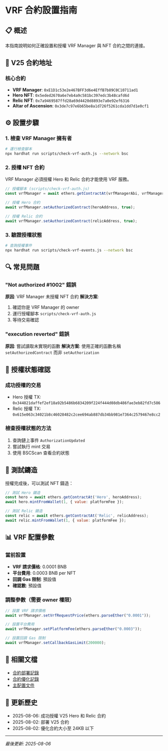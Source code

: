 # VRF 合約設置指南

## 📋 概述
本指南說明如何正確設置和授權 VRF Manager 與 NFT 合約之間的連接。

## 🎯 V25 合約地址

### 核心合約
- **VRF Manager**: `0xE1D1c53e2e467BFF3d6e4EffB7b89C0C10711ad1`
- **Hero NFT**: `0x5eded2670a6e7eb4a9c581bc397edc3b48cafd6d`
- **Relic NFT**: `0x7a9469587ffd28a69d4420d8893e7a0e92ef6316`
- **Altar of Ascension**: `0x3de7c97e6b65be8a1d726f5261cda1dd7d1e0cf1`

## ⚙️ 設置步驟

### 1. 檢查 VRF Manager 擁有者
```bash
# 運行檢查腳本
npx hardhat run scripts/check-vrf-auth.js --network bsc
```

### 2. 授權 NFT 合約
VRF Manager 必須授權 Hero 和 Relic 合約才能使用 VRF 服務。

```javascript
// 授權腳本 (scripts/check-vrf-auth.js)
const vrfManager = await ethers.getContractAt(vrfManagerAbi, vrfManagerAddress);

// 授權 Hero 合約
await vrfManager.setAuthorizedContract(heroAddress, true);

// 授權 Relic 合約
await vrfManager.setAuthorizedContract(relicAddress, true);
```

### 3. 驗證授權狀態
```bash
# 查詢授權事件
npx hardhat run scripts/check-vrf-events.js --network bsc
```

## 🔍 常見問題

### "Not authorized #1002" 錯誤
**原因**: VRF Manager 未授權 NFT 合約
**解決方案**: 
1. 確認你是 VRF Manager 的 owner
2. 運行授權腳本 `scripts/check-vrf-auth.js`
3. 等待交易確認

### "execution reverted" 錯誤
**原因**: 嘗試讀取未實現的函數
**解決方案**: 使用正確的函數名稱 `setAuthorizedContract` 而非 `setAuthorization`

## 📝 授權狀態確認

### 成功授權的交易
- Hero 授權 TX: `0x344821daffef2ef18a92b5486b6834209f224f444d08db486fae3eb82fd7c586`
- Relic 授權 TX: `0x615e063c34021b8c46028482c2cee694ab887db34bb981e7364c2579467e8cc2`

### 檢查授權狀態的方法
1. 查詢鏈上事件 `AuthorizationUpdated`
2. 嘗試執行 mint 交易
3. 使用 BSCScan 查看合約狀態

## 🚀 測試鑄造

授權完成後，可以測試 NFT 鑄造：

```javascript
// 測試 Hero 鑄造
const hero = await ethers.getContractAt('Hero', heroAddress);
await hero.mintFromWallet(1, { value: platformFee });

// 測試 Relic 鑄造
const relic = await ethers.getContractAt('Relic', relicAddress);
await relic.mintFromWallet(1, { value: platformFee });
```

## 📊 VRF 配置參數

### 當前設置
- **VRF 請求價格**: 0.0001 BNB
- **平台費用**: 0.0003 BNB per NFT
- **回調 Gas 限制**: 預設值
- **確認數**: 預設值

### 調整參數（需要 owner 權限）
```javascript
// 設置 VRF 請求價格
await vrfManager.setVrfRequestPrice(ethers.parseEther("0.0001"));

// 設置平台費用
await vrfManager.setPlatformFee(ethers.parseEther("0.0003"));

// 設置回調 Gas 限制
await vrfManager.setCallbackGasLimit(200000);
```

## 🔗 相關文檔
- [合約部署記錄](./DEPLOYMENT_RECORD_2025-08-02.md)
- [合約優化記錄](./OPTIMIZATION_RECORD_2025-08-02.md)
- [主配置文件](./master-config.json)

## 📅 更新歷史
- 2025-08-06: 成功授權 V25 Hero 和 Relic 合約
- 2025-08-02: 部署 V25 合約
- 2025-08-02: 優化合約大小至 24KB 以下

---

*最後更新: 2025-08-06*